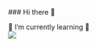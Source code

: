 <style>
  div{
  margin:0;
  }
</style>
<div>
### Hi there 👋

🌱 I’m currently learning 🌱    
<img src="https://img.shields.io/badge/React-61DAFB?style=flat-square&logo=React&logoColor=white"/>
</div>
